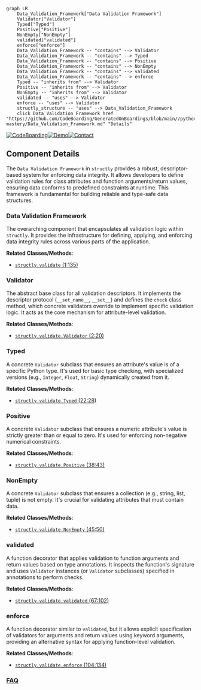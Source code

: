 ```mermaid
graph LR
    Data_Validation_Framework["Data Validation Framework"]
    Validator["Validator"]
    Typed["Typed"]
    Positive["Positive"]
    NonEmpty["NonEmpty"]
    validated["validated"]
    enforce["enforce"]
    Data_Validation_Framework -- "contains" --> Validator
    Data_Validation_Framework -- "contains" --> Typed
    Data_Validation_Framework -- "contains" --> Positive
    Data_Validation_Framework -- "contains" --> NonEmpty
    Data_Validation_Framework -- "contains" --> validated
    Data_Validation_Framework -- "contains" --> enforce
    Typed -- "inherits from" --> Validator
    Positive -- "inherits from" --> Validator
    NonEmpty -- "inherits from" --> Validator
    validated -- "uses" --> Validator
    enforce -- "uses" --> Validator
    structly_structure -- "uses" --> Data_Validation_Framework
    click Data_Validation_Framework href "https://github.com/CodeBoarding/GeneratedOnBoardings/blob/main//python-mastery/Data_Validation_Framework.md" "Details"
```
[![CodeBoarding](https://img.shields.io/badge/Generated%20by-CodeBoarding-9cf?style=flat-square)](https://github.com/CodeBoarding/CodeBoarding)[![Demo](https://img.shields.io/badge/Try%20our-Demo-blue?style=flat-square)](https://www.codeboarding.org/demo)[![Contact](https://img.shields.io/badge/Contact%20us%20-%20contact@codeboarding.org-lightgrey?style=flat-square)](mailto:contact@codeboarding.org)

## Component Details

The `Data Validation Framework` in `structly` provides a robust, descriptor-based system for enforcing data integrity. It allows developers to define validation rules for class attributes and function arguments/return values, ensuring data conforms to predefined constraints at runtime. This framework is fundamental for building reliable and type-safe data structures.

### Data Validation Framework
The overarching component that encapsulates all validation logic within `structly`. It provides the infrastructure for defining, applying, and enforcing data integrity rules across various parts of the application.


**Related Classes/Methods**:

- <a href="https://github.com/dabeaz-course/python-mastery/blob/master/Solutions/9_2/structly/validate.py#L1-L135" target="_blank" rel="noopener noreferrer">`structly.validate` (1:135)</a>


### Validator
The abstract base class for all validation descriptors. It implements the descriptor protocol (`__set_name__`, `__set__`) and defines the `check` class method, which concrete validators override to implement specific validation logic. It acts as the core mechanism for attribute-level validation.


**Related Classes/Methods**:

- <a href="https://github.com/dabeaz-course/python-mastery/blob/master/Solutions/9_2/structly/validate.py#L2-L20" target="_blank" rel="noopener noreferrer">`structly.validate.Validator` (2:20)</a>


### Typed
A concrete `Validator` subclass that ensures an attribute's value is of a specific Python type. It's used for basic type checking, with specialized versions (e.g., `Integer`, `Float`, `String`) dynamically created from it.


**Related Classes/Methods**:

- <a href="https://github.com/dabeaz-course/python-mastery/blob/master/Solutions/9_2/structly/validate.py#L22-L28" target="_blank" rel="noopener noreferrer">`structly.validate.Typed` (22:28)</a>


### Positive
A concrete `Validator` subclass that ensures a numeric attribute's value is strictly greater than or equal to zero. It's used for enforcing non-negative numerical constraints.


**Related Classes/Methods**:

- <a href="https://github.com/dabeaz-course/python-mastery/blob/master/Solutions/9_2/structly/validate.py#L38-L43" target="_blank" rel="noopener noreferrer">`structly.validate.Positive` (38:43)</a>


### NonEmpty
A concrete `Validator` subclass that ensures a collection (e.g., string, list, tuple) is not empty. It's crucial for validating attributes that must contain data.


**Related Classes/Methods**:

- <a href="https://github.com/dabeaz-course/python-mastery/blob/master/Solutions/9_2/structly/validate.py#L45-L50" target="_blank" rel="noopener noreferrer">`structly.validate.NonEmpty` (45:50)</a>


### validated
A function decorator that applies validation to function arguments and return values based on type annotations. It inspects the function's signature and uses `Validator` instances (or `Validator` subclasses) specified in annotations to perform checks.


**Related Classes/Methods**:

- <a href="https://github.com/dabeaz-course/python-mastery/blob/master/Solutions/9_2/structly/validate.py#L67-L102" target="_blank" rel="noopener noreferrer">`structly.validate.validated` (67:102)</a>


### enforce
A function decorator similar to `validated`, but it allows explicit specification of validators for arguments and return values using keyword arguments, providing an alternative syntax for applying function-level validation.


**Related Classes/Methods**:

- <a href="https://github.com/dabeaz-course/python-mastery/blob/master/Solutions/9_2/structly/validate.py#L104-L134" target="_blank" rel="noopener noreferrer">`structly.validate.enforce` (104:134)</a>




### [FAQ](https://github.com/CodeBoarding/GeneratedOnBoardings/tree/main?tab=readme-ov-file#faq)